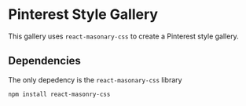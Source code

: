 # Pinterest Style Gallery

This gallery uses `react-masonary-css` to create a Pinterest style gallery.

## Dependencies

The only depedency is the `react-masonary-css` library

```
npm install react-masonry-css
```